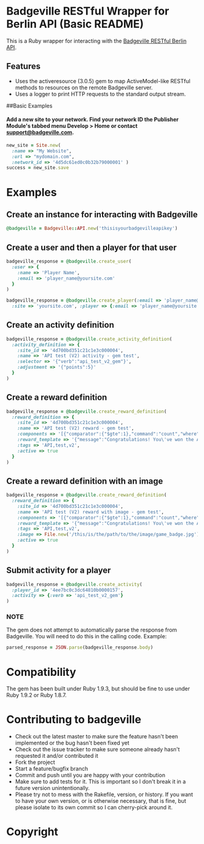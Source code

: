 # Badgeville RESTful Wrapper for Berlin API (Basic README)

This is a Ruby wrapper for interacting with the [Badgeville RESTful Berlin API](http://rules.badgeville.com/display/doc/2.0+Core+API+Documentation).

## Features
* Uses the activeresource (3.0.5) gem to map ActiveModel-like RESTful methods to resources on the remote Badgeville server.
* Uses a logger to print HTTP requests to the standard output stream.

##Basic Examples

#### Add a new site to your network. Find your network ID the Publisher Module's tabbed menu Develop > Home or contact support@badgeville.com.
```ruby
new_site = Site.new(
  :name => "My Website",
  :url => "mydomain.com",
  :network_id => '4d5dc61ed0c0b32b79000001' )
success = new_site.save
```

# Examples

## Create an instance for interacting with Badgeville

```ruby
@badgeville = Badgeville::API.new('thisisyourbadgevilleapikey')
```

## Create a user and then a player for that user

```ruby
badgeville_response = @badgeville.create_user(
  :user => {
    :name => 'Player Name',
    :email => 'player_name@yoursite.com'
  }
)

badgeville_response = @badgeville.create_player(:email => 'player_name@yoursite.com',
  :site => 'yoursite.com', :player => {:email => 'player_name@yoursite.com'}, :verbose => true)
```

## Create an activity definition

```ruby
badgeville_response = @badgeville.create_activity_definition(
  :activity_definition => {
    :site_id => '4d700bd351c21c1e3c000004',
    :name => 'API test (V2) activity - gem test',
    :selector => '{"verb":"api_test_v2_gem"}',
    :adjustment => '{"points":5}'
  }
)
```

## Create a reward definition

```ruby
badgeville_response = @badgeville.create_reward_definition(
  :reward_definition => {
    :site_id => '4d700bd351c21c1e3c000004',
    :name => 'API test (V2) reward - gem test',
    :components => '[{"comparator":{"$gte":1},"command":"count","where":{"verb":"api_test_v2_gem","user_id":"%user_id","site_id":"%site_id"}}]',
    :reward_template => '{"message":"Congratulations! You\'ve won the API test V2 badge!"}',
    :tags => 'API,test,v2',
    :active => true
  }
)
```

## Create a reward definition with an image

```ruby
badgeville_response = @badgeville.create_reward_definition(
  :reward_definition => {
    :site_id => '4d700bd351c21c1e3c000004',
    :name => 'API test (V2) reward with image - gem test',
    :components => '[{"comparator":{"$gte":1},"command":"count","where":{"verb":"api_test_v2_image","user_id":"%user_id","site_id":"%site_id"}}]',
    :reward_template => '{"message":"Congratulations! You\'ve won the API test V2 badge with an image!"}',
    :tags => 'API,test,v2',
    :image => File.new('/this/is/the/path/to/the/image/game_badge.jpg'),
    :active => true
  }
)
```

## Submit activity for a player

```ruby
badgeville_response = @badgeville.create_activity(
  :player_id => '4ee7bc0c3dc64810b0000157',
  :activity => {:verb => 'api_test_v2_gem'}
)
```

### NOTE

The gem does not attempt to automatically parse the response from Badgeville. You will need to do this in the calling code. Example:

```ruby
parsed_response = JSON.parse(badgeville_response.body)
```

# Compatibility

The gem has been built under Ruby 1.9.3, but should be fine to use under Ruby 1.9.2 or Ruby 1.8.7.

# Contributing to badgeville

* Check out the latest master to make sure the feature hasn't been implemented or the bug hasn't been fixed yet
* Check out the issue tracker to make sure someone already hasn't requested it and/or contributed it
* Fork the project
* Start a feature/bugfix branch
* Commit and push until you are happy with your contribution
* Make sure to add tests for it. This is important so I don't break it in a future version unintentionally.
* Please try not to mess with the Rakefile, version, or history. If you want to have your own version, or is otherwise necessary, that is fine, but please isolate to its own commit so I can cherry-pick around it.

# Copyright

